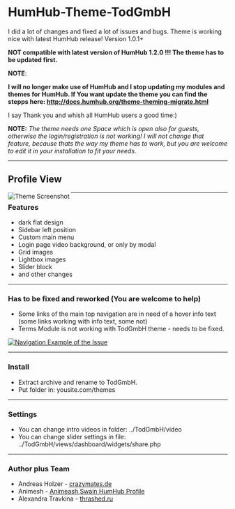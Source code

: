 #  HumHub-Theme-TodGmbH

I did a lot of changes and fixed a lot of issues and bugs. 
Theme is working nice with latest HumHub release! Version 1.0.1+

**NOT compatible with latest version of HumHub 1.2.0 !!! The theme has to be updated first.**

**NOTE**:

**I will no longer make use of HumHub and I stop updating my modules and themes for HumHub. If You want update the theme you can find the stepps here: http://docs.humhub.org/theme-theming-migrate.html**

I say Thank you and whish all HumHub users a good time:)


**NOTE:** 
_The theme needs one Space which is open also for guests, otherwise the login/registration is not working! I will not change that feature, because thats the way my theme has to work, but you are welcome to edit it in your installation to fit your needs._

***


## Profile View
<a href="http://crazymates.de">
    <img src="https://github.com/WebCrew/TodGmbH-HumHub-Theme/blob/master/profile.png?raw=true" alt="Theme Screenshot"
         title="HumHub TodGmbH Theme - Profile View" align="left" />
</a>

***



### Features
- dark flat design
- Sidebar left position
- Custom main menu
- Login page video background, or only by modal
- Grid images
- Lightbox images
- Slider block
- and other changes

***



### Has to be fixed and reworked (You are welcome to help)

- Some links of the main top navigation are in need of a hover info text (some links working with info text, some not)
- Terms Module is not working with TodGmbH theme - needs to be fixed.


<a href="http://crazymates.de">
    <img src="https://github.com/WebCrew/TodGmbH-HumHub-Theme/blob/master/navigation.gif?raw=true" alt="Navigation Example of the Issue"
         title="Navigation Example of the Issue" align="center" />
</a>

***



### Install
- Extract archive and rename to TodGmbH.
- Put folder in: yousite.com/themes

***



### Settings
- You can change intro videos in folder: ../TodGmbH/video
- You can change slider settings in file: ../TodGmbH/views/dashboard/widgets/share.php

***




### Author plus Team
- Andreas Holzer - [crazymates.de](https://crazymates.de/)
- Animesh - [Animeash Swain HumHub Profile](https://community.humhub.com/u/animesh+swain/)
- Alexandra Travkina - [thrashed.ru](http://thrashed.ru)


